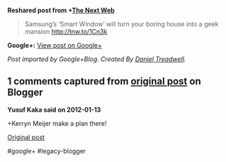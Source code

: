 <!--
date: '2012-01-13'
published: true
slug: 2012-01-samsungs-smart-window-will-turn-your
time_to_read: 5
title: "Samsung\u2019s \u2018Smart Window\u2019 will turn your boring house into a\
  \ geek\nmansion h..."
-->

  
  
**Reshared post from +[The Next Web](https://plus.google.com/115081025762845243709)**  
> Samsung’s ‘Smart Window’ will turn your boring house into a geek mansion <http://tnw.to/1Cn3k>

**Google+:** [View post on Google+](https://plus.google.com/103392016560023386646/posts/M2sjquAH88F)

  
  
*Post imported by Google+Blog. Created By [Daniel Treadwell](http://minimali.se/).*



## 1 comments captured from [original post](https://ysfk.blogspot.com/2012/01/samsungs-smart-window-will-turn-your.html) on Blogger

**Yusuf Kaka said on 2012-01-13**

+Kerryn Meijer make a plan there!



[Original post](https://ysfk.blogspot.com/2012/01/samsungs-smart-window-will-turn-your.html)

#google+ #legacy-blogger 